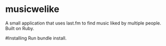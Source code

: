 # musicwelike
A small application that uses last.fm to find music liked by multiple people. Built on Ruby.

#Installing
Run bundle install.
